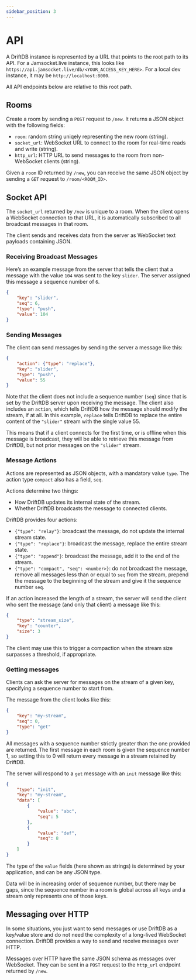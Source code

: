```yaml
---
sidebar_position: 3
---
```


# API

A DriftDB instance is represented by a URL that points to the root path to its API. For a Jamsocket.live instance, this looks like `https://api.jamsocket.live/db/<YOUR_ACCESS_KEY_HERE>`. For a local dev instance, it may be `http://localhost:8000`.

All API endpoints below are relative to this root path.

## Rooms

Create a room by sending a `POST` request to `/new`. It returns a JSON object with the following fields:

- `room`: random string uniqely representing the new room (string).
- `socket_url`: WebSocket URL to connect to the room for real-time reads and write (string).
- `http_url`: HTTP URL to send messages to the room from non-WebSocket clients (string).

Given a `room` ID returned by `/new`, you can receive the same JSON object by sending a `GET` request to `/room/<ROOM_ID>`.

## Socket API

The `socket_url` returned by `/new` is unique to a room. When the client opens a WebSocket connection to that URL, it is automatically subscribed to all broadcast messages in that room.

The client sends and receives data from the server as WebSocket text payloads containing JSON.

### Receiving Broadcast Messages

Here’s an example message from the server that tells the client that a message with the value `104` was sent to the key `slider`. The server assigned this message a sequence number of `6`.

```json
{
    "key": "slider",
    "seq": 6,
    "type": "push",
    "value": 104
}
```

### Sending Messages

The client can send messages by sending the server a message like this:

```json
{
    "action": {"type": "replace"},
    "key": "slider",
    "type": "push",
    "value": 55
}
```

Note that the client does not include a sequence number (`seq`) since that is set by the DriftDB server upon receiving the message. The client also includes an `action`, which tells DriftDB how the message should modify the stream, if at all. In this example, `replace` tells DriftDB to replace the entire content of the `"slider"` stream with the single value 55.

This means that if a client connects for the first time, or is offline when this message is broadcast, they will be able to retrieve this message from DriftDB, but not prior messages on the `"slider"` stream.

### Message Actions

Actions are represented as JSON objects, with a mandatory value `type`. The action type `compact` also has a field, `seq`.

Actions determine two things:
- How DriftDB updates its internal state of the stream.
- Whether DriftDB broadcasts the message to connected clients.

DriftDB provides four actions:
- `{"type": "relay"}`: broadcast the message, do not update the internal stream state.
- `{"type": "replace"}`: broadcast the message, replace the entire stream state.
- `{"type": "append"}`: broadcast the message, add it to the end of the stream.
- `{"type": "compact", "seq": <number>}`: do not broadcast the message, remove all messages less than or equal to `seq` from the stream, prepend the message to the beginning of the stream and give it the sequence number `seq`.

If an action increased the length of a stream, the server will send the client who sent the message (and only that client) a message like this:

```json
{
    "type": "stream_size",
    "key": "counter",
    "size": 3
}
```

The client may use this to trigger a compaction when the stream size surpasses a threshold, if appropriate.

### Getting messages

Clients can ask the server for messages on the stream of a given key, specifying a sequence number to start from.

The message from the client looks like this:

```json
{
    "key": "my-stream",
    "seq": 0,
    "type": "get"
}
```

All messages with a sequence number strictly greater than the one provided are returned. The first message in each room is given the sequence number 1, so setting this to 0 will return every message in a stream retained by DriftDB.

The server will respond to a `get` message with an `init` message like this:

```json
{
    "type": "init",
    "key": "my-stream",
    "data": [
        {
            "value": "abc",
            "seq": 5
        },
        {
            "value": "def",
            "seq": 8
        }
    ]
}
```

The type of the `value` fields (here shown as strings) is determined by your application, and can be any JSON type.

Data will be in increasing order of sequence number, but there may be gaps, since the sequence number in a room is global across all keys and a stream only represents one of those keys.

## Messaging over HTTP

In some situations, you just want to send messages or use DriftDB as a key/value store and do not need the complexity of a long-lived WebSocket connection. DriftDB provides a way to send and receive messages over HTTP.

Messages over HTTP have the same JSON schema as messages over WebSocket. They can be sent in a `POST` request to the `http_url` endpoint returned by `/new`.
